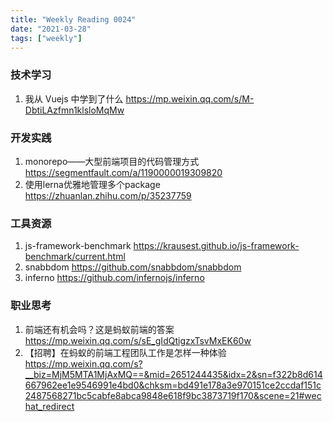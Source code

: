 ```yaml
---
title: "Weekly Reading 0024"
date: "2021-03-28"
tags: ["weekly"]
---
```


### 技术学习
1. 我从 Vuejs 中学到了什么 https://mp.weixin.qq.com/s/M-DbtiLAzfmn1klsloMqMw


### 开发实践
1. monorepo——大型前端项目的代码管理方式  https://segmentfault.com/a/1190000019309820
2. 使用lerna优雅地管理多个package https://zhuanlan.zhihu.com/p/35237759

### 工具资源
1. js-framework-benchmark https://krausest.github.io/js-framework-benchmark/current.html
2. snabbdom  https://github.com/snabbdom/snabbdom
3. inferno https://github.com/infernojs/inferno 

### 职业思考
1. 前端还有机会吗？这是蚂蚁前端的答案 https://mp.weixin.qq.com/s/sE_gIdQtigzxTsvMxEK60w
2. 【招聘】在蚂蚁的前端工程团队工作是怎样一种体验 https://mp.weixin.qq.com/s?__biz=MjM5MTA1MjAxMQ==&mid=2651244435&idx=2&sn=f322b8d614667962ee1e9546991e4bd0&chksm=bd491e178a3e970151ce2ccdaf151c2487568271bc5cabfe8abca9848e618f9bc3873719f170&scene=21#wechat_redirect
